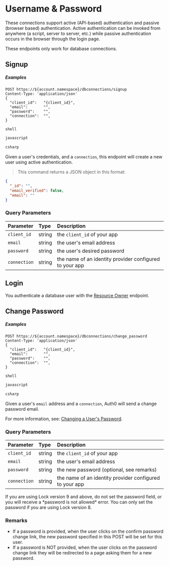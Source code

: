 # Username & Password


These connections support active (API-based) authentication and passive (browser based) authentication. Active authentication can be invoked from anywhere (a script, server to server, etc.) while passive authentication occurs in the browser through the login page.

<aside class="warning">
These endpoints only work for database connections.
</aside>


## Signup

<h5 class="code-snippet-title">Examples</h5>

```http
POST https://${account.namespace}/dbconnections/signup
Content-Type: 'application/json'
{
  "client_id":   "{client_id}",
  "email":       "",
  "password":    "",
  "connection":  "",
}
```

```shell
shell
```

```javascript
javascript
```

```csharp
csharp
```

Given a user's credentials, and a `connection`, this endpoint will create a new user using active authentication.

> This command returns a JSON object in this format:

```json
{
  "_id": "",
  "email_verified": false,
  "email": ""
}
```

### Query Parameters

| Parameter        | Type       | Description |
|:-----------------|:-----------|:------------|
| `client_id`      | string     | the `client_id` of your app |
| `email`          | string     | the user's email address |
| `password `      | string     | the user's desired password |
| `connection`     | string     | the name of an identity provider configured to your app |


## Login

You authenticate a database user with the [Resource Owner](#resource-owner) endpoint.


## Change Password

<h5 class="code-snippet-title">Examples</h5>

```http
POST https://${account.namespace}/dbconnections/change_password
Content-Type: 'application/json'
{
  "client_id":   "{client_id}",
  "email":       "",
  "password":    "",
  "connection":  "",
}
```

```shell
shell
```

```javascript
javascript
```

```csharp
csharp
```

Given a user's `email` address and a `connection`, Auth0 will send a change password email.


<aside class="notice">
For more information, see: <a href='/connections/database/password-change'>Changing a User's Password</a>.
</aside>

### Query Parameters

| Parameter        | Type       | Description |
|:-----------------|:-----------|:------------|
| `client_id`      | string     | the `client_id` of your app |
| `email`          | string     | the user's email address |
| `password `      | string     | the new password (optional, see remarks) |
| `connection`     | string     | the name of an identity provider configured to your app |

<aside class="warning">
If you are using Lock version 9 and above, do not set the password field, or you will receive a *password is not allowed* error. You can only set the password if you are using Lock version 8.
</aside>

### Remarks

* If a password is provided, when the user clicks on the confirm password change link, the new password specified in this POST will be set for this user.
* If a password is NOT provided, when the user clicks on the password change link they will be redirected to a page asking them for a new password.
